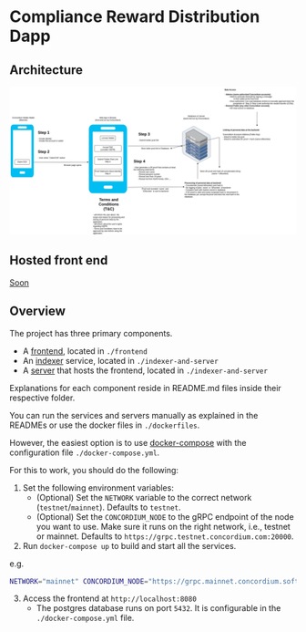 # Compliance Reward Distribution Dapp

## Architecture

![Architecture](./Architecture.png)

## Hosted front end

[Soon](https://github.com/Concordium/concordium-dapp-examples)

## Overview

The project has three primary components.

- A [frontend](./frontend/README.md), located in `./frontend`
- An [indexer](./indexer-and-server/README.md) service, located in `./indexer-and-server`
- A [server](./indexer-and-server/README.md) that hosts the frontend, located in `./indexer-and-server`

Explanations for each component reside in README.md files inside their respective folder.

You can run the services and servers manually as explained in the READMEs or use the docker files in `./dockerfiles`.

However, the easiest option is to use [docker-compose](https://docs.docker.com/compose/) with the configuration file `./docker-compose.yml`.

For this to work, you should do the following:

1. Set the following environment variables:
   - (Optional) Set the `NETWORK` variable to the correct network (`testnet`/`mainnet`). Defaults to `testnet`.
   - (Optional) Set the `CONCORDIUM_NODE` to the gRPC endpoint of the node you want to use. Make sure it runs on the right network, i.e., testnet or mainnet. Defaults to `https://grpc.testnet.concordium.com:20000`.
2. Run `docker-compose up` to build and start all the services.

e.g.

```bash
NETWORK="mainnet" CONCORDIUM_NODE="https://grpc.mainnet.concordium.software:20000" docker-compose up
```

3. Access the frontend at `http://localhost:8080`
   - The postgres database runs on port `5432`. It is configurable in the `./docker-compose.yml` file.

